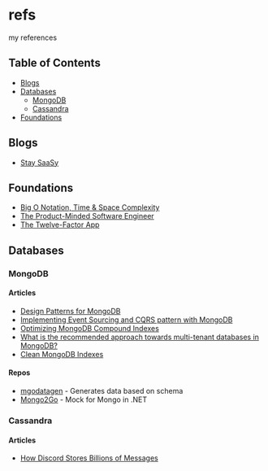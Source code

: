 # refs
my references

## Table of Contents

- [Blogs](#blogs)
- [Databases](#databases)
  - [MongoDB](#mongodb)
  - [Cassandra](#cassandra)
- [Foundations](#foundations)


## Blogs

- [Stay SaaSy](https://staysaasy.com/)

## Foundations

- [Big O Notation, Time & Space Complexity](https://dev.to/ethanmgustafson/big-o-notation-time-space-complexity-44l9)
- [The Product-Minded Software Engineer](https://blog.pragmaticengineer.com/the-product-minded-engineer/)
- [The Twelve-Factor App](https://12factor.net/)

## Databases

### MongoDB

#### Articles

- [Design Patterns for MongoDB](https://towardsdatascience.com/design-patterns-for-mongodb-894767315905)
- [Implementing Event Sourcing and CQRS pattern with MongoDB](https://blog.insiderattack.net/implementing-event-sourcing-and-cqrs-pattern-with-mongodb-66991e7b72be)
- [Optimizing MongoDB Compound Indexes](https://emptysqua.re/blog/optimizing-mongodb-compound-indexes)
- [What is the recommended approach towards multi-tenant databases in MongoDB?](https://stackoverflow.com/questions/2748825/what-is-the-recommended-approach-towards-multi-tenant-databases-in-mongodb)
- [Clean MongoDB Indexes](https://medium.com/@Philmod/clean-mongodb-indexes-6066daaeb042)

#### Repos

- [mgodatagen](https://github.com/feliixx/mgodatagen) - Generates data based on schema
- [Mongo2Go](https://github.com/Mongo2Go/Mongo2Go) - Mock for Mongo in .NET

### Cassandra

#### Articles
- [How Discord Stores Billions of Messages](https://blog.discord.com/how-discord-stores-billions-of-messages-7fa6ec7ee4c7?gi=bd634e158b9e)
